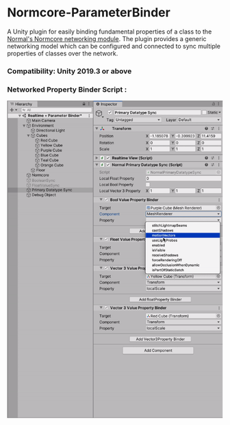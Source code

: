 # Normcore-ParameterBinder
A Unity plugin for easily binding fundamental properties of a class to the [Normal's Normcore networking module](https://normcore.io "Title").
The plugin provides a generic networking model which can be configured and connected to sync multiple properties of classes over the network. 

### Compatibility: Unity 2019.3 or above

### Networked Property Binder Script : 

![Parameter Binder Script showcase](Media/ParameterBinder.gif)
